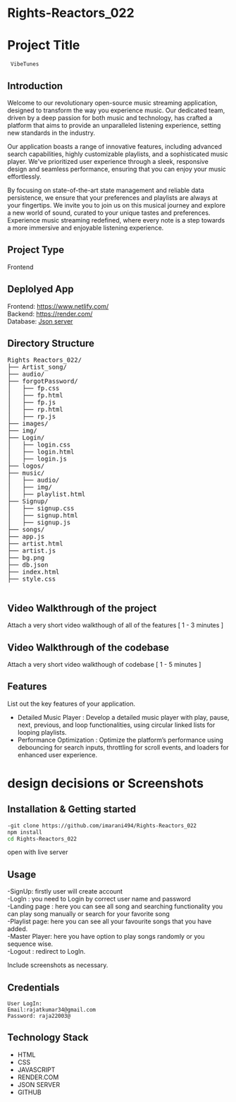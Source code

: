 # Rights-Reactors_022
# Project Title
     VibeTunes
     
## Introduction
Welcome to our revolutionary open-source music streaming application, designed to transform the way you experience music. Our dedicated team, driven by a deep passion for both music and technology, has crafted a platform that aims to provide an unparalleled listening experience, setting new standards in the industry.

Our application boasts a range of innovative features, including advanced search capabilities, highly customizable playlists, and a sophisticated music player. We've prioritized user experience through a sleek, responsive design and seamless performance, ensuring that you can enjoy your music effortlessly.

By focusing on state-of-the-art state management and reliable data persistence, we ensure that your preferences and playlists are always at your fingertips. We invite you to join us on this musical journey and explore a new world of sound, curated to your unique tastes and preferences. Experience music streaming redefined, where every note is a step towards a more immersive and enjoyable listening experience.


## Project Type
Frontend 

## Deplolyed App
Frontend: https://www.netlify.com/ </br>
Backend: https://render.com/ </br>
Database: [Json server](https://mock-api-fxby.onrender.com/)

## Directory Structure
<pre>Rights Reactors_022/
├── Artist_song/
├── audio/
├── forgotPassword/
│   ├── fp.css
│   ├── fp.html
│   ├── fp.js
│   ├── rp.html
│   ├── rp.js
├── images/
├── img/
├── Login/
│   ├── login.css
│   ├── login.html
│   ├── login.js
├── logos/
├── music/
│   ├── audio/
│   ├── img/
│   ├── playlist.html
├── Signup/
│   ├── signup.css
│   ├── signup.html
│   ├── signup.js
├── songs/
├── app.js
├── artist.html
├── artist.js
├── bg.png
├── db.json
├── index.html
├── style.css
  </pre>

## Video Walkthrough of the project
Attach a very short video walkthough of all of the features [ 1 - 3 minutes ]

## Video Walkthrough of the codebase
Attach a very short video walkthough of codebase [ 1 - 5 minutes ]

## Features
List out the key features of your application.

- Detailed Music Player : Develop a detailed music player with play, pause, next, previous, and loop functionalities, using circular linked lists for looping playlists.
- Performance Optimization : Optimize the platform’s performance using debouncing for search inputs, throttling for scroll events, and loaders for enhanced user experience.

 # design decisions or Screenshots


 ## Installation & Getting started
```bash
-git clone https://github.com/imarani494/Rights-Reactors_022
npm install
cd Rights-Reactors_022
```
open with live server 

## Usage
<!-- User Side -->
-SignUp: firstly user will create account</br>
-LogIn : you need to Login by correct user name and password</br>
-Landing page : here you can see all song and searching functionality you can play song manually or search for your favorite song</br>
-Playlist page: here you can see all your favourite songs that you have added.</br>
-Master Player: here you have option to play songs randomly or you sequence wise.</br>
-Logout : redirect to LogIn.

Include screenshots as necessary.


## Credentials
    User LogIn: 
    Email:rajatkumar34@gmail.com
    Password: raja22003@


## Technology Stack

- HTML
- CSS
- JAVASCRIPT
- RENDER.COM
- JSON SERVER
- GITHUB
  
 


